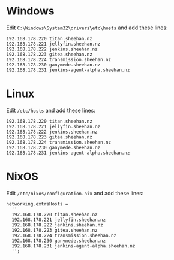 # Windows

Edit `C:\Windows\System32\drivers\etc\hosts` and add these lines:

```
192.168.178.220 titan.sheehan.nz
192.168.178.221 jellyfin.sheehan.nz
192.168.178.222 jenkins.sheehan.nz
192.168.178.223 gitea.sheehan.nz
192.168.178.224 transmission.sheehan.nz
192.168.178.230 ganymede.sheehan.nz
192.168.178.231 jenkins-agent-alpha.sheehan.nz
```

# Linux

Edit `/etc/hosts` and add these lines:

```
192.168.178.220 titan.sheehan.nz
192.168.178.221 jellyfin.sheehan.nz
192.168.178.222 jenkins.sheehan.nz
192.168.178.223 gitea.sheehan.nz
192.168.178.224 transmission.sheehan.nz
192.168.178.230 ganymede.sheehan.nz
192.168.178.231 jenkins-agent-alpha.sheehan.nz
```

# NixOS

Edit `/etc/nixos/configuration.nix` and add these lines:

```
networking.extraHosts =
  ''
  192.168.178.220 titan.sheehan.nz
  192.168.178.221 jellyfin.sheehan.nz
  192.168.178.222 jenkins.sheehan.nz
  192.168.178.223 gitea.sheehan.nz
  192.168.178.224 transmission.sheehan.nz
  192.168.178.230 ganymede.sheehan.nz
  192.168.178.231 jenkins-agent-alpha.sheehan.nz
  '';
```
